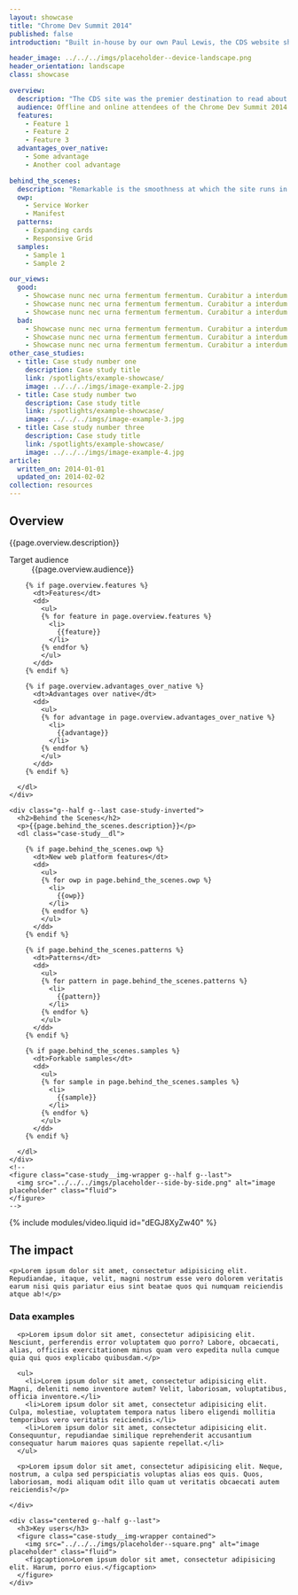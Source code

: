 ```yaml
---
layout: showcase
title: "Chrome Dev Summit 2014"
published: false
introduction: "Built in-house by our own Paul Lewis, the CDS website showed how to build a great mobile web experience for conference visitors."

header_image: ../../../imgs/placeholder--device-landscape.png
header_orientation: landscape
class: showcase

overview:
  description: "The CDS site was the premier destination to read about all things Chrome Dev Summit, a two-day developer event about Chrome in 2014. It was used by attendees to get infos about the schedule, signup and more."
  audience: Offline and online attendees of the Chrome Dev Summit 2014.
  features:
    - Feature 1
    - Feature 2
    - Feature 3
  advantages_over_native:
    - Some advantage
    - Another cool advantage

behind_the_scenes:
  description: "Remarkable is the smoothness at which the site runs in various mobile browsers. It's utilizing the layout and paint cycles of the browser in the best way possible."
  owp:
    - Service Worker
    - Manifest
  patterns:
    - Expanding cards
    - Responsive Grid
  samples:
    - Sample 1
    - Sample 2

our_views:
  good:
    - Showcase nunc nec urna fermentum fermentum. Curabitur a interdum lacus.
    - Showcase nunc nec urna fermentum fermentum. Curabitur a interdum lacus.
    - Showcase nunc nec urna fermentum fermentum. Curabitur a interdum lacus.
  bad:
    - Showcase nunc nec urna fermentum fermentum. Curabitur a interdum lacus.
    - Showcase nunc nec urna fermentum fermentum. Curabitur a interdum lacus.
    - Showcase nunc nec urna fermentum fermentum. Curabitur a interdum lacus.
other_case_studies:
  - title: Case study number one
    description: Case study title
    link: /spotlights/example-showcase/
    image: ../../../imgs/image-example-2.jpg
  - title: Case study number two
    description: Case study title
    link: /spotlights/example-showcase/
    image: ../../../imgs/image-example-3.jpg
  - title: Case study number three
    description: Case study title
    link: /spotlights/example-showcase/
    image: ../../../imgs/image-example-4.jpg
article:
  written_on: 2014-01-01
  updated_on: 2014-02-02
collection: resources
---
```


<div class="case-study-wrapper has-video-after">
  <div class="container clear">
    <div class="g--half">
      <h2>Overview</h2>
      <p>{{page.overview.description}}</p>
      <dl class="case-study__dl">
        <dt>Target audience</dt>
        <dd>{{page.overview.audience}}</dd>

        {% if page.overview.features %}
          <dt>Features</dt>
          <dd>
            <ul>
            {% for feature in page.overview.features %}
              <li>
                {{feature}}
              </li>
            {% endfor %}
            </ul>
          </dd> 
        {% endif %}

        {% if page.overview.advantages_over_native %}
          <dt>Advantages over native</dt>
          <dd>
            <ul>
            {% for advantage in page.overview.advantages_over_native %}
              <li>
                {{advantage}}
              </li>
            {% endfor %}
            </ul>
          </dd> 
        {% endif %}

      </dl>
    </div>

    <div class="g--half g--last case-study-inverted">
      <h2>Behind the Scenes</h2>
      <p>{{page.behind_the_scenes.description}}</p>
      <dl class="case-study__dl">

        {% if page.behind_the_scenes.owp %}
          <dt>New web platform features</dt>
          <dd>
            <ul>
            {% for owp in page.behind_the_scenes.owp %}
              <li>
                {{owp}}
              </li>
            {% endfor %}
            </ul>
          </dd> 
        {% endif %}

        {% if page.behind_the_scenes.patterns %}
          <dt>Patterns</dt>
          <dd>
            <ul>
            {% for pattern in page.behind_the_scenes.patterns %}
              <li>
                {{pattern}}
              </li>
            {% endfor %}
            </ul>
          </dd> 
        {% endif %}

        {% if page.behind_the_scenes.samples %}
          <dt>Forkable samples</dt>
          <dd>
            <ul>
            {% for sample in page.behind_the_scenes.samples %}
              <li>
                {{sample}}
              </li>
            {% endfor %}
            </ul>
          </dd> 
        {% endif %}

      </dl>
    </div>
    <!--
    <figure class="case-study__img-wrapper g--half g--last">
      <img src="../../../imgs/placeholder--side-by-side.png" alt="image placeholder" class="fluid">
    </figure>
    -->
  </div>
</div>

<div class="container clear">
  {% include modules/video.liquid id="dEGJ8XyZw40" %}

  <div class="content">
    <h2>The impact</h2>

    <p>Lorem ipsum dolor sit amet, consectetur adipisicing elit. Repudiandae, itaque, velit, magni nostrum esse vero dolorem veritatis earum nisi quis pariatur eius sint beatae quos qui numquam reiciendis atque ab!</p>
  </div>

  <div class="spotlight-content clear">
    <div class="indented-medium g--half">
      <h3>Data examples</h3>

      <p>Lorem ipsum dolor sit amet, consectetur adipisicing elit. Nesciunt, perferendis error voluptatem quo porro? Labore, obcaecati, alias, officiis exercitationem minus quam vero expedita nulla cumque quia qui quos explicabo quibusdam.</p>

      <ul>
        <li>Lorem ipsum dolor sit amet, consectetur adipisicing elit. Magni, deleniti nemo inventore autem? Velit, laboriosam, voluptatibus, officia inventore.</li>
        <li>Lorem ipsum dolor sit amet, consectetur adipisicing elit. Culpa, molestiae, voluptatem tempora natus libero eligendi mollitia temporibus vero veritatis reiciendis.</li>
        <li>Lorem ipsum dolor sit amet, consectetur adipisicing elit. Consequuntur, repudiandae similique reprehenderit accusantium consequatur harum maiores quas sapiente repellat.</li>
      </ul>

      <p>Lorem ipsum dolor sit amet, consectetur adipisicing elit. Neque, nostrum, a culpa sed perspiciatis voluptas alias eos quis. Quos, laboriosam, modi aliquam odit illo quam ut veritatis obcaecati autem reiciendis?</p>

    </div>

    <div class="centered g--half g--last">
      <h3>Key users</h3>
      <figure class="case-study__img-wrapper contained">
        <img src="../../../imgs/placeholder--square.png" alt="image placeholder" class="fluid">
        <figcaption>Lorem ipsum dolor sit amet, consectetur adipisicing elit. Harum, porro eius.</figcaption>
      </figure>
    </div>
  </div>

</div>
